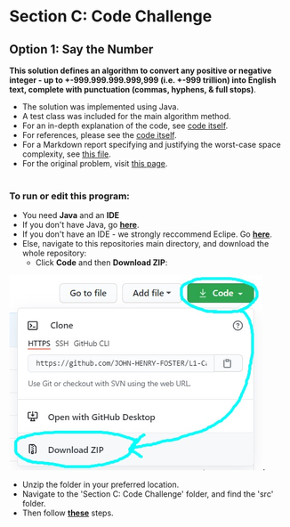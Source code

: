 <h1>Section C: Code Challenge</h1>

## Option 1: Say the Number

**This solution defines an algorithm to convert any positive or negative integer - up to +-999.999.999.999,999 (i.e. +-999 trillion) into English text, complete with punctuation (commas, hyphens, & full stops)**.

* The solution was implemented using Java.
* A test class was included for the main algorithm method.
* For an in-depth explanation of the code, see [code itself](https://github.com/J-E-Foster/Hyperiondev-Take-Home-Test/blob/master/Section%20C:%20Code%20Challenge/src/numberSayer/NumberSayer.java).
* For references, please see the [code itself](https://github.com/J-E-Foster/Hyperiondev-Take-Home-Test/blob/master/Section%20C:%20Code%20Challenge/src/numberSayer/NumberSayer.java).
* For a Markdown report specifying and justifying the worst-case space complexity, see [this file](REPORT.md).
* For the original problem, visit [this page]().<br /><br />

### To run or edit this program:

* You need **Java** and an **IDE**
* If you don't have Java, go [**here**](JAVAINSTALL.md#how-to-install-java).
* If you don't have an IDE - we strongly reccommend Eclipe. Go [**here**](JAVAINSTALL.md#how-to-install-eclipse).
* Else, navigate to this repositories main directory, and download the whole repository: 
  * Click **Code** and then **Download ZIP**:

![](Github-images/0.jpg).
	
* Unzip the folder in your preferred location.
* Navigate to the 'Section C: Code Challenge' folder, and find the 'src' folder.
* Then follow [**these**](JAVAINSTALL.md#how-to-run-a-program-via-eclipse) steps.
